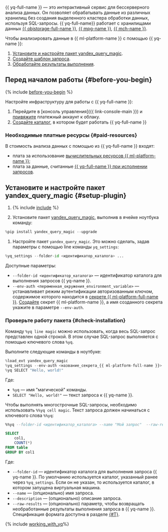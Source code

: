 {{ yq-full-name }} — это интерактивный сервис для бессерверного анализа данных. Он позволяет обрабатывать данные из различных хранилищ без создания выделенного кластера обработки данных, используя SQL-запросы. {{ yq-full-name}} работает с хранилищами данных [{{ objstorage-full-name }}](../../storage/), [{{ mpg-name }}](../../managed-postgresql/), [{{ mch-name }}](../../managed-clickhouse/).

Чтобы анализировать данные в {{ ml-platform-name }} с помощью {{ yq-name }}:

1. [Установите и настройте пакет yandex_query_magic](#setup-plugin).
1. [Создайте шаблон запроса](#templating).
1. [Обработайте результаты выполнения](#capture-command-result).

## Перед началом работы {#before-you-begin}

{% include [before-you-begin](../../_tutorials/_tutorials_includes/before-you-begin-datasphere.md) %}

Настройте инфраструктуру для работы с {{ yq-full-name }}:
1. Перейдите в [консоль управления]({{ link-console-main }}) и [привяжите](../../billing/operations/pin-cloud.md) платежный аккаунт к облаку.
1. [Создайте каталог](../../resource-manager/operations/folder/create.md), в котором будет работать {{ yq-full-name }}

### Необходимые платные ресурсы {#paid-resources}

В стоимость анализа данных с помощью из {{ yq-full-name }} входят:

* плата за использование [вычислительных ресурсов {{ ml-platform-name }}](../../datasphere/pricing.md);
* плата за данные, считанные [{{ yq-full-name }} при исполнении запросов](../../query/pricing.md).

## Установите и настройте пакет yandex_query_magic {#setup-plugin}

1. {% include [include](../../_includes/datasphere/ui-before-begin.md) %}

1. Установите пакет [yandex_query_magic](https://pypi.org/project/yandex-query-magic/), выполнив в ячейке ноутбука команду:

  ```python
  %pip install yandex_query_magic --upgrade
  ```

1. Настройте пакет `yandex_query_magic`. Это можно сделать, задав параметры с помощью line команды `yq_settings`:

  ```python
  %yq_settings --folder-id <идентификатор_каталога> ...
  ```

  Доступные параметры:

  * `--folder-id <идентификатор_каталога>` — идентификатор каталога для выполнения запросов {{ yq-name }}.
  * `--env-auth <переменная_окружения_environment_variable>` — устанавливает режим аутентификации авторизованным ключом, содержимое которого находится в [секрете {{ ml-platform-full-name }}](../../datasphere/concepts/secrets.md). [Создайте](../../datasphere/operations/data/secrets.md) секрет {{ ml-platform-name }}, а имя созданного секрета укажите в параметре `--env-auth`.

### Проверьте работу пакета {#check-installation}

Команду `%yq line magic` можно использовать, когда весь SQL-запрос представлен одной строкой. В этом случае SQL-запрос выполняется с помощью ключевого слова `%yq`.

Выполните следующие команды в ноутбуке:

```python
%load_ext yandex_query_magic
%yq_settings --env-auth <название_секрета_{{ ml-platform-full-name }}> --folder-id <идентификатор_каталога>
%yq SELECT "Hello, world!"
```

Где:

* `%yq` — имя "магической" команды.
* `SELECT "Hello, world!"` — текст запроса к {{ yq-name }}.

Чтобы выполнять многострочные SQL-запросы, необходимо использовать `%%yq cell magic`. Текст запроса должен начинаться с ключевого слова `%%yq`:

```sql
%%yq --folder-id <идентификатор_каталога> --name "Мой запрос"  --raw-results

SELECT
    col1,
    COUNT(*)
FROM table
GROUP BY col1
```

Где:

* `--folder-id` — идентификатор каталога для выполнения запроса {{ yq-name }}. По умолчанию используется каталог, указанный ранее через `%yq_settings`. Если он не указан, то используется каталог, в котором запущена виртуальная машина.
* `--name` — (опционально) имя запроса.
* `--description` — (опционально) описание запроса.
* `--raw-results` — (опционально) параметр, чтобы возвращать необработанные результаты выполнения запроса в {{ yq-name }}. Спецификация формата доступна в разделе [{#T}](../../query/api/yql-json-conversion-rules.md).

{% include [working_with_yq](../../_includes/query/magics.md)%}
